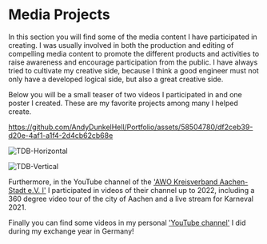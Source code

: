 # Media Projects

In this section you will find some of the media content I have participated in creating. I was usually involved in both the production and editing of compelling media content to promote the different products and activities to raise awareness and encourage participation from the public.  I have always tried to cultivate my creative side, because I think a good engineer must not only have a developed logical side, but also a great creative side.  

Below you will be a small teaser of two videos I participated in and one poster I created. These are my favorite projects among many I helped create.

https://github.com/AndyDunkelHell/Portfolio/assets/58504780/df2ceb39-d20e-4af1-a1f4-2d4cb62cb68e

![TDB-Horizontal](https://github.com/AndyDunkelHell/Portfolio/assets/58504780/609f6ec1-7822-4b17-98f8-34a1ae6a34cf)

![TDB-Vertical](https://github.com/AndyDunkelHell/Portfolio/assets/58504780/446bc039-40dd-43d2-be93-5595e1340fc4)

Furthermore, in the YouTube channel of the ['AWO Kreisverband Aachen-Stadt e.V. I'](https://www.youtube.com/@awokreisverbandaachen-stad3461) I participated in videos of their channel up to 2022, including a 360 degree video tour of the city of Aachen and a live stream for Karneval 2021. 

Finally you can find some videos in my personal ['YouTube channel'](https://www.youtube.com/channel/UCdisWnISnJLQ6v6fTtsIdaw) I did during my exchange year in Germany!

